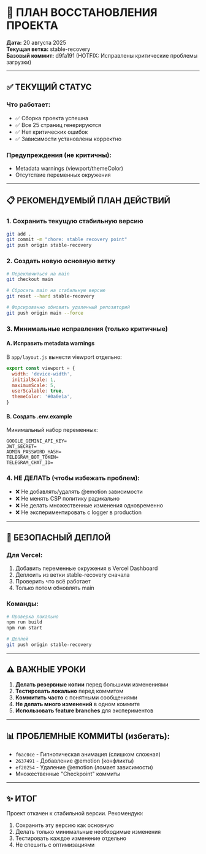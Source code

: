 # 🔄 ПЛАН ВОССТАНОВЛЕНИЯ ПРОЕКТА

**Дата:** 20 августа 2025  
**Текущая ветка:** stable-recovery  
**Базовый коммит:** d9fa191 (HOTFIX: Исправлены критические проблемы загрузки)

---

## ✅ ТЕКУЩИЙ СТАТУС

### Что работает:
- ✅ Сборка проекта успешна
- ✅ Все 25 страниц генерируются
- ✅ Нет критических ошибок
- ✅ Зависимости установлены корректно

### Предупреждения (не критичны):
- Metadata warnings (viewport/themeColor)
- Отсутствие переменных окружения

---

## 📋 РЕКОМЕНДУЕМЫЙ ПЛАН ДЕЙСТВИЙ

### 1. Сохранить текущую стабильную версию
```bash
git add .
git commit -m "chore: stable recovery point"
git push origin stable-recovery
```

### 2. Создать новую основную ветку
```bash
# Переключиться на main
git checkout main

# Сбросить main на стабильную версию
git reset --hard stable-recovery

# Форсированно обновить удаленный репозиторий
git push origin main --force
```

### 3. Минимальные исправления (только критичные)

#### A. Исправить metadata warnings
В `app/layout.js` вынести viewport отдельно:
```javascript
export const viewport = {
  width: 'device-width',
  initialScale: 1,
  maximumScale: 5,
  userScalable: true,
  themeColor: '#0a0e1a',
}
```

#### B. Создать .env.example
Минимальный набор переменных:
```
GOOGLE_GEMINI_API_KEY=
JWT_SECRET=
ADMIN_PASSWORD_HASH=
TELEGRAM_BOT_TOKEN=
TELEGRAM_CHAT_ID=
```

### 4. НЕ ДЕЛАТЬ (чтобы избежать проблем):
- ❌ Не добавлять/удалять @emotion зависимости
- ❌ Не менять CSP политику радикально
- ❌ Не делать множественные изменения одновременно
- ❌ Не экспериментировать с logger в production

---

## 🚀 БЕЗОПАСНЫЙ ДЕПЛОЙ

### Для Vercel:
1. Добавить переменные окружения в Vercel Dashboard
2. Деплоить из ветки stable-recovery сначала
3. Проверить что всё работает
4. Только потом обновлять main

### Команды:
```bash
# Проверка локально
npm run build
npm run start

# Деплой
git push origin stable-recovery
```

---

## ⚠️ ВАЖНЫЕ УРОКИ

1. **Делать резервные копии** перед большими изменениями
2. **Тестировать локально** перед коммитом
3. **Коммитить часто** с понятными сообщениями
4. **Не делать много изменений** в одном коммите
5. **Использовать feature branches** для экспериментов

---

## 📊 ПРОБЛЕМНЫЕ КОММИТЫ (избегать):

- `f6ac0ce` - Гипнотическая анимация (слишком сложная)
- `2637491` - Добавление @emotion (конфликты)
- `ef20254` - Удаление @emotion (ломает зависимости)
- Множественные "Checkpoint" коммиты

---

## ✨ ИТОГ

Проект откачен к стабильной версии. Рекомендую:
1. Сохранить эту версию как основную
2. Делать только минимальные необходимые изменения
3. Тестировать каждое изменение отдельно
4. Не спешить с оптимизациями